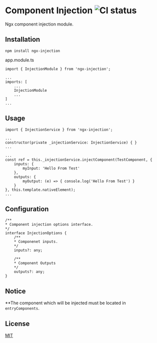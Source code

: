# Component Injection ![CI status](https://img.shields.io/badge/build-passing-brightgreen.svg)
Ngx component injection module.

## Installation
```
npm install ngx-injection
```

app.module.ts
```
import { InjectionModule } from 'ngx-injection'; 

... 
imports: [
    ...
    InjectionModule
    ...
] 
... 
```

## Usage
```
import { InjectionService } from 'ngx-injection';

...
constructor(private _injectionService: InjectionService) { }
...

...
const ref = this._injectionService.injectComponent(TestComponent, {
	inputs: {
	    myInput: 'Hello From Test'
	}, 
    outputs: {
	    myOutput: (e) => { console.log('Hello From Test') }
	}
}, this.template.nativeElement);
...

```

## Configuration

```
/**
* Component injection options interface.
*/
interface InjectionOptions {
    /**
    * Componenet inputs.
    */
    inputs?: any;
    
    /**
    * Component Outputs
    */
    outputs?: any;
}
```
## Notice
**The component which will be injected must be located in `entryComponents`.

## License
[MIT](https://choosealicense.com/licenses/mit/)

